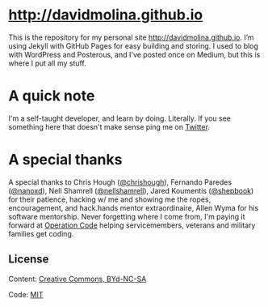 # http://davidmolina.github.io

This is the repository for my personal site http://davidmolina.github.io. I’m using Jekyll with GitHub Pages for easy building and storing. I used to blog with WordPress and  Posterous, and I've posted once on Medium, but this is where I put all my stuff.

# A quick note

I'm a self-taught developer, and learn by doing. Literally. If you see something here that doesn't make sense ping me on [Twitter](https://twitter.com/davidcmolina).

# A special thanks
A special thanks to Chris Hough ([@chrishough](https://twitter.com/chrishough)), Fernando Paredes ([@nanoxd](https://twitter.com/nanoxd)), Nell Shamrell ([@nellshamrell](https://twitter.com/nellshamrell)), Jared Koumentis ([@shepbook](https://twitter.com/ShepBook)) for their patience, hacking w/ me and showing me the ropes, encouragement, and hack.hands mentor extraordinaire, Allen Wyma for his software mentorship. Never forgetting where I come from, I'm paying it forward at [Operation Code](https://operationcode.org) helping servicemembers, veterans and military families get coding.

## License

Content: [Creative Commons, BYd-NC-SA](http://creativecommons.org/licenses/by-nc-sa/3.0/)

Code: [MIT](http://opensource.org/licenses/mit-license.php)
